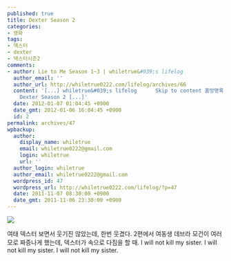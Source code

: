 ```yaml
---
published: true
title: Dexter Season 2
categories:
- 영화
tags:
- 덱스터
- dexter
- 덱스터시즌2
comments:
- author: Lie to Me Season 1~3 | whiletrue&#039;s lifelog
  author_email: ''
  author_url: http://whiletrue0222.com/lifelog/archives/66
  content: '[...] whiletrue&#039;s lifelog      Skip to content 홈방명록        &larr;
    Dexter Season 2 [...]'
  date: 2012-01-07 01:04:45 +0900
  date_gmt: 2012-01-06 16:04:45 +0900
  id: 2
permalink: archives/47
wpbackup:
  author:
    display_name: whiletrue
    email: whiletrue0222@gmail.com
    login: whiletrue
    url: ''
  author_login: whiletrue
  author_email: whiletrue0222@gmail.com
  wordpress_id: 47
  wordpress_url: http://whiletrue0222.com/lifelog/?p=47
  date: 2011-11-07 08:30:00 +0900
  date_gmt: 2011-11-06 23:30:00 +0900
---
```


![](https://lh5.googleusercontent.com/-qd5tcFbDGC0/TwGZNBEfruI/AAAAAAAACPk/jFaQbs7bjOw/s460/e0070413_4eb7173c917f4.jpg)

여태 덱스터 보면서 웃기진 않았는데, 한번 웃겼다.
2편에서 여동생 데브라 모건이 여러모로 짜증나게 했는데, 덱스터가 속으로 다짐을 할 때.
I will not kill my sister. I will not kill my sister. I will not kill my sister.

